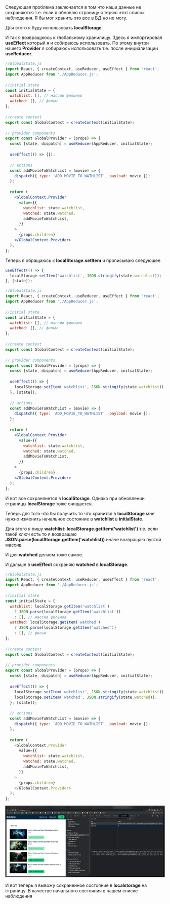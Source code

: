 #

Следующая проблема заключается в том что наши данные не сохраняются т.е. если я обновлю страницу я теряю этот список наблюдения. Я бы мог хранить это все в БД но не могу.

Для этого я буду использовать **localStorage**.

И так я возвращаюсь к глобальному хранилищу. Здесь я импортировал **useEffect** который я и собираюсь использовать. По этому внутри нашего **Provider** я собираюсь использовать т.е. после инициализации **useReducer**.

```jsx
//GlobalState.js
import React, { createContext, useReducer, useEffect } from 'react';
import AppReducer from './AppReducer.js';

//initial state
const initialState = {
  watchlist: [], // массив фильмов
  watched: [], // фильм
};

//create context
export const GlobalContext = createContext(initialState);

// provider components
export const GlobalProvider = (props) => {
  const [state, dispatch] = useReducer(AppReducer, initialState);

  useEffect(() => {});

  // actions
  const addMovieToWatchList = (movie) => {
    dispatch({ type: 'ADD_MOVIE_TO_WATHLIST', payload: movie });
  };

  return (
    <GlobalContext.Provider
      value={{
        watchlist: state.watchlist,
        watched: state.watched,
        addMovieToWatchList,
      }}
    >
      {props.children}
    </GlobalContext.Provider>
  );
};
```

Теперь я обращаюсь к **localStorage.setItem** и прописываю следующее

```jsx
useEffect(() => {
  localStorage.setItem('watchlist', JSON.stringify(state.watchlist));
}, [state]);
```

```jsx
//GlobalState.js
import React, { createContext, useReducer, useEffect } from 'react';
import AppReducer from './AppReducer.js';

//initial state
const initialState = {
  watchlist: [], // массив фильмов
  watched: [], // фильм
};

//create context
export const GlobalContext = createContext(initialState);

// provider components
export const GlobalProvider = (props) => {
  const [state, dispatch] = useReducer(AppReducer, initialState);

  useEffect(() => {
    localStorage.setItem('watchlist', JSON.stringify(state.watchlist));
  }, [state]);

  // actions
  const addMovieToWatchList = (movie) => {
    dispatch({ type: 'ADD_MOVIE_TO_WATHLIST', payload: movie });
  };

  return (
    <GlobalContext.Provider
      value={{
        watchlist: state.watchlist,
        watched: state.watched,
        addMovieToWatchList,
      }}
    >
      {props.children}
    </GlobalContext.Provider>
  );
};
```

И вот все сохранянется в **localStorage**. Однако при обновлении страницы **localStorage** тоже очищается.

Теперь для того что бы получить то что хранится в **localStorage** мне нужно изменить начальное состояние в **watchlist** в **initialState**.

Для этого я пишу **watchlist: localStorage.getItem('watchlist')** т.е. если такой ключ есть то я возвращаю **JSON.parse(localStorage.getItem('watchlist))** иначе возвращаю пустой массив.

И для **watched** делаем тоже самое.

И дальше в **useEffect** сохраняю **watched** в **localStorage**.

```js
//GlobalState.js
import React, { createContext, useReducer, useEffect } from 'react';
import AppReducer from './AppReducer.js';

//initial state
const initialState = {
  watchlist: localStorage.getItem('watchlist')
    ? JSON.parse(localStorage.getItem('watchlist'))
    : [], // массив фильмов
  watched: localStorage.getItem('watched')
    ? JSON.parse(localStorage.getItem('watched'))
    : [], // фильм
};

//create context
export const GlobalContext = createContext(initialState);

// provider components
export const GlobalProvider = (props) => {
  const [state, dispatch] = useReducer(AppReducer, initialState);

  useEffect(() => {
    localStorage.setItem('watchlist', JSON.stringify(state.watchlist));
    localStorage.setItem('watched', JSON.stringify(state.watched));
  }, [state]);

  // actions
  const addMovieToWatchList = (movie) => {
    dispatch({ type: 'ADD_MOVIE_TO_WATHLIST', payload: movie });
  };

  return (
    <GlobalContext.Provider
      value={{
        watchlist: state.watchlist,
        watched: state.watched,
        addMovieToWatchList,
      }}
    >
      {props.children}
    </GlobalContext.Provider>
  );
};
```

![](img/001.png)

И вот теперь я вывожу сохраненное состояние в **localstorage** на страницу.
В качестве начального состояния в нашем списке наблюдения
